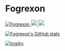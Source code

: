 # Fogrexon

<p align="left"> 
  <a href="https://github.com/Fogrexon/Fogrexon/">
    <img src="https://komarev.com/ghpvc/?username=Fogrexon" alt="Fogrexon" />
  </a>
  <a href="http://twitter.com/Fogrexon">
    <img height="20" src="https://img.shields.io/twitter/follow/Fogrexon?label=Twitter&logo=twitter&style=flat" />
  </a>
  <a href="https://github.com/Fogrexon">
    <img height="20" src="https://img.shields.io/github/followers/Fogrexon?label=follow&logo=github&style=flat" />
  </a>
</p>

[![Fogrexon's GitHub stats](https://github-readme-stats.vercel.app/api?username=Fogrexon)](https://github.com/anuraghazra/github-readme-stats)

[![trophy](https://github-profile-trophy.vercel.app/?username=Fogrexon)](https://github.com/ryo-ma/github-profile-trophy)

